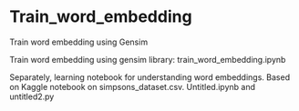 # Train_word_embedding
Train word embedding using Gensim

Train word embedding using gensim library: train_word_embedding.ipynb

Separately, learning notebook for understanding word embeddings. Based on Kaggle notebook on simpsons_dataset.csv. Untitled.ipynb and untitled2.py
